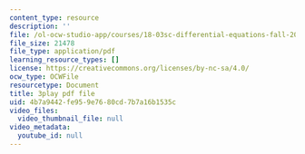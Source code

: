 ```yaml
---
content_type: resource
description: ''
file: /ol-ocw-studio-app/courses/18-03sc-differential-equations-fall-2011/4b7a9442fe959e7680cd7b7a16b1535c_d521hz0sGtE.pdf
file_size: 21478
file_type: application/pdf
learning_resource_types: []
license: https://creativecommons.org/licenses/by-nc-sa/4.0/
ocw_type: OCWFile
resourcetype: Document
title: 3play pdf file
uid: 4b7a9442-fe95-9e76-80cd-7b7a16b1535c
video_files:
  video_thumbnail_file: null
video_metadata:
  youtube_id: null
---
```

